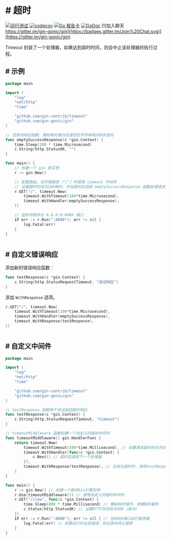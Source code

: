 # # 超时

[![运行测试](https://github.com/gin-contrib/timeout/actions/workflows/go.yml/badge.svg?branch=master)](https://github.com/gin-contrib/timeout/actions/workflows/go.yml)
[![codecov](https://codecov.io/gh/gin-contrib/timeout/branch/master/graph/badge.svg)](https://codecov.io/gh/gin-contrib/timeout)
[![Go 报告卡](https://goreportcard.com/badge/github.com/gin-contrib/timeout)](https://goreportcard.com/report/github.com/gin-contrib/timeout)
[![GoDoc](https://godoc.org/github.com/gin-contrib/timeout?status.svg)](https://pkg.go.dev/github.com/gin-contrib/timeout?tab=doc)
[![加入聊天 https://gitter.im/gin-gonic/gin](https://badges.gitter.im/Join%20Chat.svg)](https://gitter.im/gin-gonic/gin)

Timeout 封装了一个处理器，如果达到超时时间，则会中止该处理器的执行过程。
## # 示例

```go
package main

import (
	"log"
	"net/http"
	"time"

	"github.com/gin-contrib/timeout"
	"github.com/gin-gonic/gin"
)

// 空成功响应函数，模拟耗时操作后返回空字符串和200状态码
func emptySuccessResponse(c *gin.Context) {
	time.Sleep(200 * time.Microsecond)
	c.String(http.StatusOK, "")
}

func main() {
	// 创建一个 gin 新实例
	r := gin.New()

	// 配置路由，访问根路径（"/"）时使用 timeout 中间件
	// 设置超时时间为100微秒，并在超时后调用 emptySuccessResponse 函数处理请求
	r.GET("/", timeout.New(
		timeout.WithTimeout(100*time.Microsecond),
		timeout.WithHandler(emptySuccessResponse),
	))

	// 监听并服务在 0.0.0.0:8080 端口
	if err := r.Run(":8080"); err != nil {
		log.Fatal(err)
	}
}
```

#
## # 自定义错误响应

添加新的错误响应函数：

```go
func testResponse(c *gin.Context) {
	c.String(http.StatusRequestTimeout, "测试响应")
}
```

添加 `WithResponse` 选项。

```go
r.GET("/", timeout.New(
    timeout.WithTimeout(100*time.Microsecond),
    timeout.WithHandler(emptySuccessResponse),
    timeout.WithResponse(testResponse),
))
```

#
## # 自定义中间件

```go
package main

import (
	"log"
	"net/http"
	"time"

	"github.com/gin-contrib/timeout"
	"github.com/gin-gonic/gin"
)

// testResponse 函数用于测试返回超时响应
func testResponse(c *gin.Context) {
	c.String(http.StatusRequestTimeout, "timeout")
}

// timeoutMiddleware 函数创建一个自定义的超时中间件
func timeoutMiddleware() gin.HandlerFunc {
	return timeout.New(
		timeout.WithTimeout(500*time.Millisecond), // 设置请求超时时间为500毫秒
		timeout.WithHandler(func(c *gin.Context) {
			c.Next() // 超时后调用下一个处理器
		}),
		timeout.WithResponse(testResponse), // 当发生超时时，调用testResponse函数处理响应
	)
}

func main() {
	r := gin.New() // 创建一个新的Gin引擎实例
	r.Use(timeoutMiddleware()) // 使用自定义的超时中间件
	r.GET("/slow", func(c *gin.Context) {
		time.Sleep(800 * time.Millisecond) // 模拟耗时操作，休眠800毫秒
		c.Status(http.StatusOK) // 设置HTTP状态码为200（成功）
	})
	if err := r.Run(":8080"); err != nil { // 在8080端口运行服务器
		log.Fatal(err) // 如果运行时出现错误，则记录并终止程序
	}
}
```
